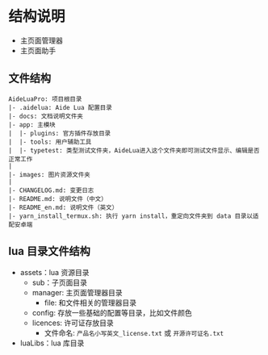 # 结构说明

* 主页面管理器
* 主页面助手

## 文件结构

``` text
AideLuaPro: 项目根目录
|- .aidelua: Aide Lua 配置目录
|- docs: 文档说明文件夹
|- app: 主模块
|  |- plugins: 官方插件存放目录
|  |- tools: 用户辅助工具
|  |- typetest: 类型测试文件夹，AideLua进入这个文件夹即可测试文件显示、编辑是否正常工作
|
|- images: 图片资源文件夹
|
|- CHANGELOG.md: 变更日志
|- README.md: 说明文件（中文）
|- README_en.md: 说明文件（英文）
|- yarn_install_termux.sh: 执行 yarn install，重定向文件夹到 data 目录以适配安卓端

```

## lua 目录文件结构

* assets：lua 资源目录
  * sub：子页面目录
  * manager: 主页面管理器目录
    * file: 和文件相关的管理器目录
  * config: 存放一些基础的配置等目录，比如文件颜色
  * licences: 许可证存放目录
    * 文件命名: `产品名小写英文_license.txt` 或 `开源许可证名.txt`
* luaLibs：lua 库目录
